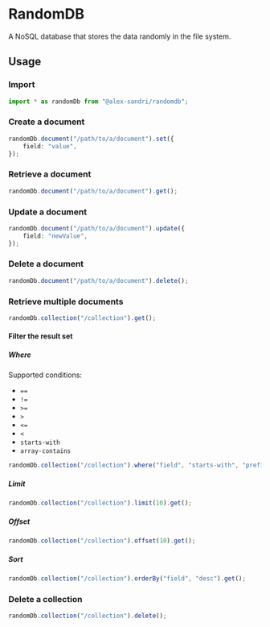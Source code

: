 # RandomDB

A NoSQL database that stores the data randomly in the file system.

## Usage

### Import

```typescript
import * as randomDb from "@alex-sandri/randomdb";
```

### Create a document

```typescript
randomDb.document("/path/to/a/document").set({
    field: "value",
});
```

### Retrieve a document

```typescript
randomDb.document("/path/to/a/document").get();
```

### Update a document

```typescript
randomDb.document("/path/to/a/document").update({
    field: "newValue",
});
```

### Delete a document

```typescript
randomDb.document("/path/to/a/document").delete();
```

### Retrieve multiple documents

```typescript
randomDb.collection("/collection").get();
```

#### Filter the result set

##### Where

Supported conditions:
 - `==`
 - `!=`
 - `>=`
 - `>`
 - `<=`
 - `<`
 - `starts-with`
 - `array-contains`

```typescript
randomDb.collection("/collection").where("field", "starts-with", "prefix").get();
```

##### Limit

```typescript
randomDb.collection("/collection").limit(10).get();
```

##### Offset

```typescript
randomDb.collection("/collection").offset(10).get();
```

##### Sort

```typescript
randomDb.collection("/collection").orderBy("field", "desc").get();
```

### Delete a collection

```typescript
randomDb.collection("/collection").delete();
```

